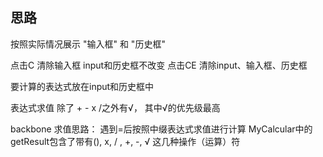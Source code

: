 
## 思路

按照实际情况展示 "输入框" 和 "历史框"

点击C 清除输入框 input和历史框不改变
点击CE 清除input、输入框、历史框

要计算的表达式放在input和历史框中

表达式求值
除了 + - x /之外有√，
其中√的优先级最高

backbone
求值思路：
遇到=后按照中缀表达式求值进行计算
MyCalcular中的getResult包含了带有(), x, / , +, -, √ 这几种操作（运算）符